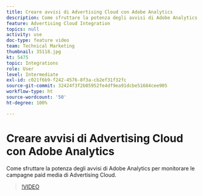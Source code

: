 ```yaml
---
title: Creare avvisi di Advertising Cloud con Adobe Analytics
description: Come sfruttare la potenza degli avvisi di Adobe Analytics per monitorare le campagne paid media di Advertising Cloud.
feature: Advertising Cloud Integration
topics: null
activity: use
doc-type: feature video
team: Technical Marketing
thumbnail: 35118.jpg
kt: 5475
topic: Integrations
role: User
level: Intermediate
exl-id: c021f6b9-f242-4576-8f3a-cb2ef31f32fc
source-git-commit: 32424f3f2b05952fe4df9ea91dcbe51684cee905
workflow-type: ht
source-wordcount: '50'
ht-degree: 100%

---
```


# Creare avvisi di Advertising Cloud con Adobe Analytics

Come sfruttare la potenza degli avvisi di Adobe Analytics per monitorare le campagne paid media di Advertising Cloud.

>[!VIDEO](https://video.tv.adobe.com/v/35118/?quality=12&learn=on)
